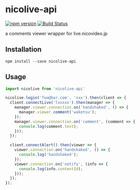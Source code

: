 # nicolive-api
[![npm version](https://badge.fury.io/js/nicolive-api.svg)](https://badge.fury.io/js/nicolive-api)
[![Build Status](https://travis-ci.org/tsuwatch/nicolive-api.svg?branch=master)](https://travis-ci.org/tsuwatch/nicolive-api)

a comments viewer wrapper for live.nicovideo.jp

## Installation

`npm install --save nicolive-api`

## Usage

```javascript
import nicolive from 'nicolive-api'

nicolive.login('foo@bar.com', 'xxx').then(client => {
  client.connectLive('lvxxxx').then(manager => {
    manager.viewer.connection.on('handshaked', () => {
      manager.viewer.comment('wakotsu');
    });
    manager.viewer.connection.on('comment', (comment => {
      console.log(comment.text);
    }));
  });

  client.connectAlert().then(viewer => {
    viewer.connection.on('handshaked', () => {
      console.log('handshaked');
    });
    viewer.connection.on('notify', (info => {
      console.log(info.contentId);
    }));
  });
});
```
